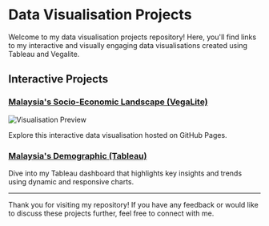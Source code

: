 # Data Visualisation Projects  

Welcome to my data visualisation projects repository! Here, you'll find links to my interactive and visually engaging data visualisations created using Tableau and Vegalite.

## Interactive Projects  

### [Malaysia's Socio-Economic Landscape (VegaLite)](https://cyonjy.github.io/FIT3179/dv2/)  
![Visualisation Preview](https://github.com/user-attachments/assets/cbd107dc-435c-4893-bc1d-39422ff8554b)  

Explore this interactive data visualisation hosted on GitHub Pages. 

### [Malaysia's Demographic (Tableau)](https://public.tableau.com/app/profile/yong.jy/viz/DataVisualisation1_17248662338500/Dashboard1)  
Dive into my Tableau dashboard that highlights key insights and trends using dynamic and responsive charts.  

---

Thank you for visiting my repository! If you have any feedback or would like to discuss these projects further, feel free to connect with me.  
